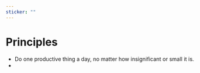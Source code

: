 ```yaml
---
sticker: ""
---
```

# Principles
- Do one productive thing a day, no matter how insignificant or small it is.
- 